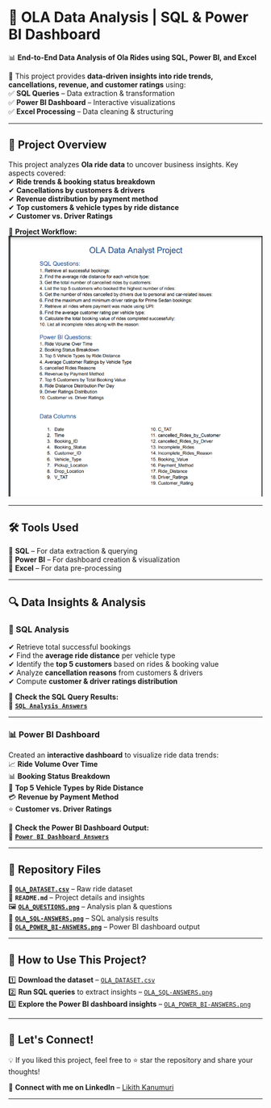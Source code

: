 # 🚖 OLA Data Analysis | SQL & Power BI Dashboard  

📊 **End-to-End Data Analysis of Ola Rides using SQL, Power BI, and Excel**  

🚀 This project provides **data-driven insights into ride trends, cancellations, revenue, and customer ratings** using:  
✅ **SQL Queries** – Data extraction & transformation  
✅ **Power BI Dashboard** – Interactive visualizations  
✅ **Excel Processing** – Data cleaning & structuring  

---

## 📌 Project Overview  
This project analyzes **Ola ride data** to uncover business insights. Key aspects covered:  
✔ **Ride trends & booking status breakdown**  
✔ **Cancellations by customers & drivers**  
✔ **Revenue distribution by payment method**  
✔ **Top customers & vehicle types by ride distance**  
✔ **Customer vs. Driver Ratings**  

📌 **Project Workflow:**  
![Project Overview](OLA_QUESTIONS.png)  

---

## 🛠️ Tools Used  
🔹 **SQL** – For data extraction & querying  
🔹 **Power BI** – For dashboard creation & visualization  
🔹 **Excel** – For data pre-processing  

---

## 🔍 Data Insights & Analysis  

### 📌 SQL Analysis  
✔ Retrieve total successful bookings  
✔ Find the **average ride distance** per vehicle type  
✔ Identify the **top 5 customers** based on rides & booking value  
✔ Analyze **cancellation reasons** from customers & drivers  
✔ Compute **customer & driver ratings distribution**  

📌 **Check the SQL Query Results:**  
📄 **[`SQL Analysis Answers`](./OLA_SQL-ANSWERS.png)**  

---

### 📊 Power BI Dashboard  
Created an **interactive dashboard** to visualize ride data trends:  
📈 **Ride Volume Over Time**  
📊 **Booking Status Breakdown**  
🚗 **Top 5 Vehicle Types by Ride Distance**  
💳 **Revenue by Payment Method**  
⭐ **Customer vs. Driver Ratings**  

📌 **Check the Power BI Dashboard Output:**  
📄 **[`Power BI Dashboard Answers`](./OLA_POWER_BI-ANSWERS.png)**  

---

## 📂 Repository Files  
📄 **[`OLA_DATASET.csv`](./OLA_DATASET.csv)** – Raw ride dataset  
📝 **`README.md`** – Project details and insights  
🖼 **[`OLA_QUESTIONS.png`](./OLA_QUESTIONS.png)** – Analysis plan & questions  
📄 **[`OLA_SQL-ANSWERS.png`](./OLA_SQL-ANSWERS.png)** – SQL analysis results  
📄 **[`OLA_POWER_BI-ANSWERS.png`](./OLA_POWER_BI-ANSWERS.png)** – Power BI dashboard output  

---

## 🚀 How to Use This Project?  
1️⃣ **Download the dataset** – [`OLA_DATASET.csv`](./OLA_DATASET.csv)  
2️⃣ **Run SQL queries** to extract insights – [`OLA_SQL-ANSWERS.png`](./OLA_SQL-ANSWERS.png)  
3️⃣ **Explore the Power BI dashboard insights** – [`OLA_POWER_BI-ANSWERS.png`](./OLA_POWER_BI-ANSWERS.png)  

---

## 📢 Let's Connect!  
💡 If you liked this project, feel free to ⭐ star the repository and share your thoughts!  

🔗 **Connect with me on LinkedIn** – [Likith Kanumuri](https://www.linkedin.com/in/likith-kanumuri-5b0529287/)  

---

